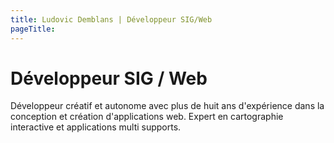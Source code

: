 ```yaml
---
title: Ludovic Demblans | Développeur SIG/Web
pageTitle:
---
```


# Développeur SIG / Web

Développeur créatif et autonome avec plus de huit ans d'expérience dans la
conception et création d'applications web.
Expert en cartographie interactive et applications multi supports.
